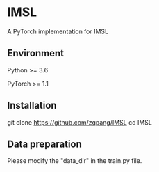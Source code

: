 # IMSL
A PyTorch implementation for IMSL
## Environment
Python >= 3.6

PyTorch >= 1.1

## Installation
git clone https://github.com/zqpang/IMSL
cd IMSL

## Data preparation
Please modify the "data_dir" in the train.py file.
